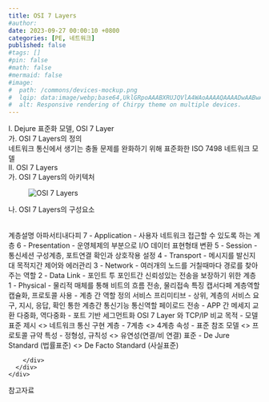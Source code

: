 ```yaml
---
title: OSI 7 Layers
#author: 
date: 2023-09-27 00:00:10 +0800
categories: [PE, 네트워크]
published: false
#tags: []
#pin: false
#math: false
#mermaid: false
#image:
#  path: /commons/devices-mockup.png
#  lqip: data:image/webp;base64,UklGRpoAAABXRUJQVlA4WAoAAAAQAAAADwAABwAAQUxQSDIAAAARL0AmbZurmr57yyIiqE8oiG0bejIYEQTgqiDA9vqnsUSI6H+oAERp2HZ65qP/VIAWAFZQOCBCAAAA8AEAnQEqEAAIAAVAfCWkAALp8sF8rgRgAP7o9FDvMCkMde9PK7euH5M1m6VWoDXf2FkP3BqV0ZYbO6NA/VFIAAAA
#  alt: Responsive rendering of Chirpy theme on multiple devices.
---
```


<div class="post-wrap">
  <div class="para">
    <div class="para-title">
      I. Dejure 표준화 모델, OSI 7 Layer
    </div>
    <div class="para-cntnt">
      <div class="para">
        <div class="para-title">
          가. OSI 7 Layers의 정의
        </div>
        <div class="para-cntnt">
            네트워크 통신에서 생기는 충돌 문제를 완화하기 위해 표준화한 ISO 7498 네트워크 모델
        </div>
      </div>
    </div>
  </div>
  
  <div class="para">
    <div class="para-title">
      II. OSI 7 Layers
    </div>
    <div class="para-cntnt">
      <div class="para">
        <div class="para-title">
          가. OSI 7 Layers의 아키텍처
        </div>
        <div class="para-cntnt">
          <figure class="post-figure">
            <img src="/assets/img/posts/OSI-7-Layers.png" alt="OSI 7 Layers">
<!--            <figcaption>Source: Unveiling the Metaverse: Exploring Emerging Trends, Multifaceted Perspectives, and Future Challenges</figcaption>-->
          </figure>
        </div>
      </div>
      <div class="para">
        <div class="para-title">
          나. OSI 7 Layers의 구성요소
        </div>
        <div class="para-cntnt">
          <table class="post-table">
          </table>
          계층설명 아파서티내다피
  7 - Application - 사용자 네트워크 접근할 수 있도록 하는 계층
  6 - Presentation - 운영체제의 부분으로 I/O 데이터 표현형태 변환
  5 - Session - 통신세션 구성계층, 포트연결 확인과 상호작용 설정
  4 - Transport - 메시지를 발신지 대 목적지간 제어와 에러관리
  3 - Network - 여러개의 노드를 거칠때마다 경로를 찾아주는 역할
  2 - Data Link - 포인트 투 포인트간 신뢰성있는 전송을 보장하기 위한 계층
  1 - Physical - 물리적 매체를 통해 비트의 흐름 전송, 물리접속
특징 캡서다페
  계층역할
    캡슐화, 프로토콜 사용 - 계층 간 역할 정의
    서비스 프리미티브 - 상위, 계층의 서비스 요구, 지시, 응답, 확인 통한 계층간 통신기능
  통신역할
    페이로드 전송 - APP 간 메세지 교환
    다중화, 역다중화 - 포트 기반 세그먼트화
OSI 7 Layer 와 TCP/IP 비교
  목적 - 모델 표준 제시 &lt;&gt; 네트워크 통신 구현
  계층 - 7계층 &lt;&gt; 4계층
  속성 - 표준 참조 모델 &lt;&gt; 프로토콜 규약
  특성 - 정형성, 규칙성 &lt;&gt; 유연성(연결/비 연결)
  표준 - De Jure Standard (법률표준) &lt;&gt; De Facto Standard (사실표준)

        </div>
      </div>
    </div>
  </div>

  <div class="refr-wrap">
    <div class="refr-title">
        참고자료
    </div>
    <ol class="refr-list">
    <!--    <li>(나현식, 최대선) <a target="_blank" href="https://scienceon.kisti.re.kr/commons/util/originalView.do?cn=JAKO202225948430499&oCn=JAKO202225948430499&dbt=JAKO&journal=NJOU00291864">메타버스 보안 위협 요소 및 대응 방안 검토</a></li>-->
    <!--    <li>(M. Uddin, S. Manickam, H. Ullah, M. Obaidat and A. Dandoush) <a target="_blank" href="https://ieeexplore.ieee.org/abstract/document/10138386">Unveiling the Metaverse: Exploring Emerging Trends, Multifaceted Perspectives, and Future Challenges</a></li>-->
    </ol>
  </div>
</div>
